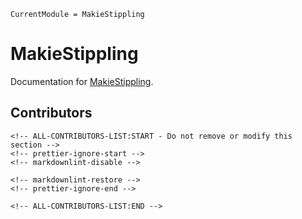```@meta
CurrentModule = MakieStippling
```

# MakieStippling

Documentation for [MakieStippling](https://github.com/s-ccs/MakieStippling.jl).

## Contributors

```@raw html
<!-- ALL-CONTRIBUTORS-LIST:START - Do not remove or modify this section -->
<!-- prettier-ignore-start -->
<!-- markdownlint-disable -->

<!-- markdownlint-restore -->
<!-- prettier-ignore-end -->

<!-- ALL-CONTRIBUTORS-LIST:END -->
```
